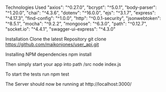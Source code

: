 Technologies Used
    "axios": "^0.27.0",
    "bcrypt": "^5.0.1",
    "body-parser": "^1.20.0",
    "chai": "^4.3.6",
    "dotenv": "^16.0.0",
    "ejs": "^3.1.7",
    "express": "^4.17.3",
    "find-config": "^1.0.0",
    "http": "^0.0.1-security",
    "jsonwebtoken": "^8.5.1",
    "mocha": "^9.2.2",
    "mongoose": "^6.3.0",
    "path": "^0.12.7",
    "socket.io": "^4.4.1",
    "swagger-ui-express": "^4.3.0"

Installation
    Clone the latest Repository
    git clone https://github.com/maikonjones/user_api.git

Installing NPM dependencies 
    npm install

Then simply start your app into path /src 
    node index.js

To start the tests run 
    npm test 

The Server should now be running at http://localhost:3000/